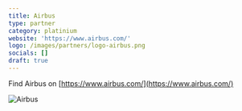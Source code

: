 ```yaml
---
title: Airbus
type: partner
category: platinium
website: 'https://www.airbus.com/'
logo: /images/partners/logo-airbus.png
socials: []
draft: true
---
```


Find Airbus on [https://www.airbus.com/](https://www.airbus.com/)

![Airbus](/images/partners/logo-airbus.png)

